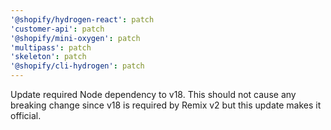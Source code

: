 ```yaml
---
'@shopify/hydrogen-react': patch
'customer-api': patch
'@shopify/mini-oxygen': patch
'multipass': patch
'skeleton': patch
'@shopify/cli-hydrogen': patch
---
```


Update required Node dependency to v18. This should not cause any breaking change since v18 is required by Remix v2 but this update makes it official.
